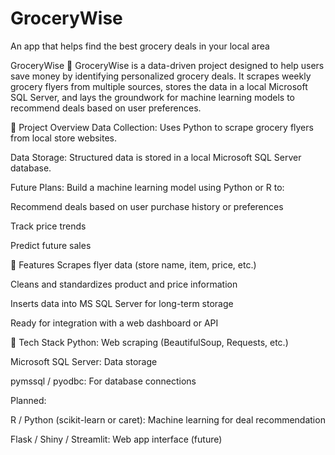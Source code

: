 # GroceryWise
An app that helps find the best grocery deals in your local area

GroceryWise 🛒
GroceryWise is a data-driven project designed to help users save money by identifying personalized grocery deals. It scrapes weekly grocery flyers from multiple sources, stores the data in a local Microsoft SQL Server, and lays the groundwork for machine learning models to recommend deals based on user preferences.

🧠 Project Overview
Data Collection: Uses Python to scrape grocery flyers from local store websites.

Data Storage: Structured data is stored in a local Microsoft SQL Server database.

Future Plans: Build a machine learning model using Python or R to:

Recommend deals based on user purchase history or preferences

Track price trends

Predict future sales

🚀 Features
Scrapes flyer data (store name, item, price, etc.)

Cleans and standardizes product and price information

Inserts data into MS SQL Server for long-term storage

Ready for integration with a web dashboard or API

🔧 Tech Stack
Python: Web scraping (BeautifulSoup, Requests, etc.)

Microsoft SQL Server: Data storage

pymssql / pyodbc: For database connections

Planned:

R / Python (scikit-learn or caret): Machine learning for deal recommendation

Flask / Shiny / Streamlit: Web app interface (future)

